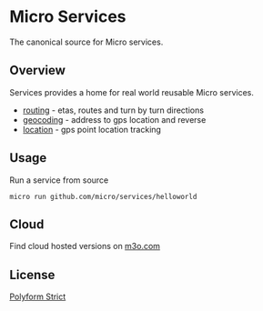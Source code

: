 # Micro Services

The canonical source for Micro services.

## Overview

Services provides a home for real world reusable Micro services.

- [routing](routing) - etas, routes and turn by turn directions
- [geocoding](geocoding) - address to gps location and reverse
- [location](location) - gps point location tracking

## Usage

Run a service from source

```
micro run github.com/micro/services/helloworld
```

## Cloud

Find cloud hosted versions on [m3o.com](https://m3o.com)

## License

[Polyform Strict](https://polyformproject.org/licenses/strict/1.0.0/)
